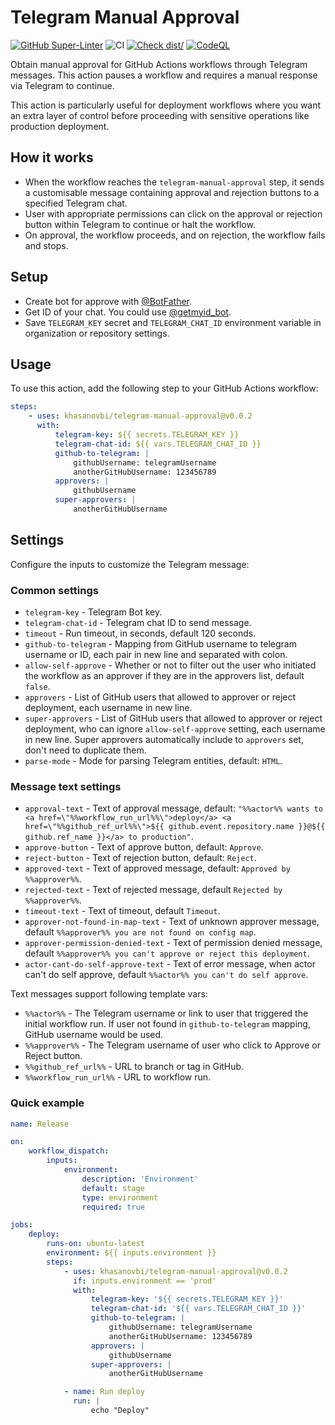 # Telegram Manual Approval

[![GitHub Super-Linter](https://github.com/actions/typescript-action/actions/workflows/linter.yml/badge.svg)](https://github.com/super-linter/super-linter)
![CI](https://github.com/actions/typescript-action/actions/workflows/ci.yml/badge.svg)
[![Check dist/](https://github.com/actions/typescript-action/actions/workflows/check-dist.yml/badge.svg)](https://github.com/actions/typescript-action/actions/workflows/check-dist.yml)
[![CodeQL](https://github.com/actions/typescript-action/actions/workflows/codeql-analysis.yml/badge.svg)](https://github.com/actions/typescript-action/actions/workflows/codeql-analysis.yml)

Obtain manual approval for GitHub Actions workflows through Telegram messages. This action pauses a workflow and
requires a manual response via Telegram to continue.

This action is particularly useful for deployment workflows where you want an extra layer of control before proceeding
with sensitive operations like production deployment.

## How it works

- When the workflow reaches the `telegram-manual-approval` step, it sends a customisable message containing approval and
  rejection buttons to a specified Telegram chat.
- User with appropriate permissions can click on the approval or rejection button within Telegram to continue or halt
  the workflow.
- On approval, the workflow proceeds, and on rejection, the workflow fails and stops.

## Setup

- Create bot for approve with [@BotFather](https://t.me/BotFather).
- Get ID of your chat. You could use [@getmyid_bot](https://t.me/getmyid_bot).
- Save `TELEGRAM_KEY` secret and `TELEGRAM_CHAT_ID` environment variable in organization or repository settings.

## Usage

To use this action, add the following step to your GitHub Actions workflow:

```yaml
steps:
    - uses: khasanovbi/telegram-manual-approval@v0.0.2
      with:
          telegram-key: ${{ secrets.TELEGRAM_KEY }}
          telegram-chat-id: ${{ vars.TELEGRAM_CHAT_ID }}
          github-to-telegram: |
              githubUsername: telegramUsername
              anotherGitHubUsername: 123456789
          approvers: |
              githubUsername
          super-approvers: |
              anotherGitHubUsername
```

## Settings

Configure the inputs to customize the Telegram message:

### Common settings

- `telegram-key` - Telegram Bot key.
- `telegram-chat-id` - Telegram chat ID to send message.
- `timeout` - Run timeout, in seconds, default 120 seconds.
- `github-to-telegram` - Mapping from GitHub username to telegram username or ID, each pair in new line and separated
  with colon.
- `allow-self-approve` - Whether or not to filter out the user who initiated the workflow as an approver if they are in
  the approvers list, default `false`.
- `approvers` - List of GitHub users that allowed to approver or reject deployment, each username in new line.
- `super-approvers` - List of GitHub users that allowed to approver or reject deployment, who can ignore
  `allow-self-approve` setting, each username in new line. Super approvers automatically include to `approvers` set,
  don't need to duplicate them.
- `parse-mode` - Mode for parsing Telegram entities, default: `HTML`.

### Message text settings

- `approval-text` - Text of approval message, default:
  `"%%actor%% wants to <a href=\"%%workflow_run_url%%\">deploy</a> <a href=\"%%github_ref_url%%\">${{ github.event.repository.name }}@${{ github.ref_name }}</a> to production"`.
- `approve-button` - Text of approve button, default: `Approve`.
- `reject-button` - Text of rejection button, default: `Reject`.
- `approved-text` - Text of approved message, default: `Approved by %%approver%%`.
- `rejected-text` - Text of rejected message, default `Rejected by %%approver%%`.
- `timeout-text` - Text of timeout, default `Timeout`.
- `approver-not-found-in-map-text` - Text of unknown approver message, default
  `%%approver%% you are not found on config map`.
- `approver-permission-denied-text` - Text of permission denied message, default
  `%%approver%% you can't approve or reject this deployment`.
- `actor-cant-do-self-approve-text` - Text of error message, when actor can't do self approve, default
  `%%actor%% you can't do self approve`.

Text messages support following template vars:

- `%%actor%%` - The Telegram username or link to user that triggered the initial workflow run. If user not found in
  `github-to-telegram` mapping, GitHub username would be used.
- `%%approver%%` - The Telegram username of user who click to Approve or Reject button.
- `%%github_ref_url%%` - URL to branch or tag in GitHub.
- `%%workflow_run_url%%` - URL to workflow run.

### Quick example

```yaml
name: Release

on:
    workflow_dispatch:
        inputs:
            environment:
                description: 'Environment'
                default: stage
                type: environment
                required: true

jobs:
    deploy:
        runs-on: ubuntu-latest
        environment: ${{ inputs.environment }}
        steps:
            - uses: khasanovbi/telegram-manual-approval@v0.0.2
              if: inputs.environment == 'prod'
              with:
                  telegram-key: '${{ secrets.TELEGRAM_KEY }}'
                  telegram-chat-id: '${{ vars.TELEGRAM_CHAT_ID }}'
                  github-to-telegram: |
                      githubUsername: telegramUsername
                      anotherGitHubUsername: 123456789
                  approvers: |
                      githubUsername
                  super-approvers: |
                      anotherGitHubUsername

            - name: Run deploy
              run: |
                  echo "Deploy"
```
